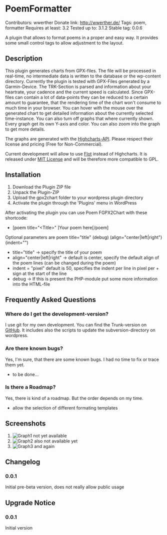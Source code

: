 # PoemFormatter #

Contributors: wwerther
Donate link: http://wwerther.de/
Tags: poem, formatter
Requires at least: 3.2
Tested up to: 3.1.2
Stable tag: 0.0.6

A plugin that allows to format poems in a proper and easy way. It provides some small control tags to allow adjustment to the layout.

## Description ##

This plugin generates charts from GPX-files. The file will be processed in real-time, no intermediate data is written to the database or the wp-content directory. Currently the plugin is tested with GPX-Files generated by a Garmin-Device.
The TRK-Section is parsed and information about your heartrate, your cadence and the current speed is calculated. Since GPX-files can contain a lot of data-points they can be reduced to a certain amount to guarantee, that the rendering time of the chart won't consume to much time in your browser.
You can hover with the mouse over the generated chart to get detailed information about the currently selected time-instance. You can also turn off graphs that where currently shown. Every graph get its own Y-axis and color.
You can also zoom into the graph to get more details.

The graphs are generated with the [Highcharts-API](http://www.highcharts.com/). Please respect their license and pricing (Free for Non-Commercial).

Current development will allow to use [Flot](http://code.google.com/p/flot/) instead of Highcharts. It is released under [MIT License](http://www.opensource.org/licenses/mit-license.php) and will be therefore more compatible to GPL.

## Installation ##

1. Download the Plugin ZIP file
1. Unpack the Plugin-ZIP
1. Upload the gpx2chart folder to your wordpress plugin directory
1. Activate the plugin through the 'Plugins' menu in WordPress

After activating the plugin you can use Poem FGPX2Chart with these shortcode:

* \[poem title="\<Title\>" \]Your poem here\[/poem\]

Optional parameters are
poem title="title" (debug) (align="center|left|right") (indent="<pixel>")

* title="title" \-\> specify the title of your poem
* align="center|left|right" \-\> default is center, specify the default align of the poem lines (can be changed during the poem)
* indent = "pixel" default is 50, specifies the indent per line in pixel per + sign at the start of the line
* debug \-\> If this is present the PHP-module put some more information into the HTML-file

## Frequently Asked Questions ##

### Where do I get the development-version? ###

I use git for my own development. You can find the Trunk-version on [GitHub](https://github.com/wwerther/Wordpress-PoemFormatter). It includes also the scripts to update the subversion-directory on wordpress.

### Are there known bugs? ###

Yes, I'm sure, that there are some known bugs. I had no time to fix or trace them yet.

* to be done...

### Is there a Roadmap? ###

Yes, there is kind of a roadmap. But the order depends on my time.

* allow the selection of different formating templates

## Screenshots ##

1. ![Graph1][screenshot1] not yet available
2. ![Graph2][screenshot2] also not available yet
3. ![Graph3][screenshot3] and again

## Changelog ##

### 0.0.1 ###

Initial pre-beta version, does not really allow public usage

## Upgrade Notice ##

### 0.0.1 ###

Initial version

[screenshot1]: https://github.com/wwerther/Wordpress-PoemFormatter/raw/master/screenshots/screenshot-1.png "Graph1"
[screenshot2]: https://github.com/wwerther/Wordpress-PoemFormatter/raw/master/screenshots/screenshot-2.png "Graph2"
[screenshot3]: https://github.com/wwerther/Wordpress-PoemFormatter/raw/master/screenshots/screenshot-3.png "Graph3"
